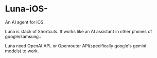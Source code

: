 # Luna-iOS-
An AI agent for iOS.

Luna is stack of Shortcuts. It works like an AI assistant in other phones of google/samsung..

Luna need OpenAI API, or Openrouter API(specifically google's gemini models) to work.

